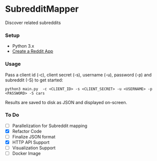 # SubredditMapper
Discover related subreddits

### Setup

- Python 3.x
- [Create a Reddit App](https://towardsdatascience.com/how-to-use-the-reddit-api-in-python-5e05ddfd1e5c)

### Usage

Pass a client id (-c), client secret (-s), username (-u), password (-p) and subreddit (-S) to get started:

```
python3 main.py  -c <CLIENT_ID> -s <CLIENT_SECRET> -u <USERNAME> -p <PASSWORD> -S cars
```

Results are saved to disk as JSON and displayed on-screen.


### To Do

- [ ] Parallelization for Subreddit mapping
- [x] Refactor Code
- [ ] Finalize JSON format
- [x] HTTP API Support
- [ ] Visualization Support
- [ ] Docker Image